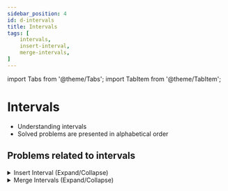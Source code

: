 ```yaml
---
sidebar_position: 4 
id: d-intervals 
title: Intervals 
tags: [
    intervals,
    insert-interval,
    merge-intervals,
]
---
```


import Tabs from '@theme/Tabs';
import TabItem from '@theme/TabItem';

# Intervals 

- Understanding intervals 
- Solved problems are presented in alphabetical order

## Problems related to intervals 

<details> 
<summary> Insert Interval (Expand/Collapse) </summary> 

### [↗ See LeetCode Problem #57](https://leetcode.com/problems/insert-interval/)

<Tabs>
<TabItem value="java" label="Java">

```java showLineNumbers
public class Solution {
    public static void main(String[] args) {
        System.out.println("Hello, world!");
    }
}
```

</TabItem>
</Tabs>

</details>

<details> 
<summary> Merge Intervals (Expand/Collapse) </summary> 

### [↗ See LeetCode Problem #56](https://leetcode.com/problems/merge-intervals/)

<Tabs>
<TabItem value="java" label="Java">

```java showLineNumbers
public class Solution {
    public static void main(String[] args) {
        System.out.println("Hello, world!");
    }
}
```

</TabItem>
</Tabs>

</details>
